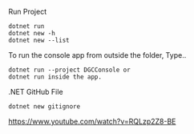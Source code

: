 Run Project
```
dotnet run
dotnet new -h
dotnet new --list
```


To run the console app from outside the folder, Type..
```
dotnet run --project DGCConsole or 
dotnet run inside the app.
```


.NET GitHub File 
```
dotnet new gitignore
```

https://www.youtube.com/watch?v=RQLzp2Z8-BE

